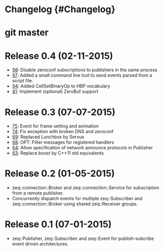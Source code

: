# Changelog {#Changelog}

# git master

# Release 0.4 (02-11-2015)

* [98](https://github.com/HBPVIS/zeq/pull/98):
  Disable zeroconf subscriptions to publishers in the same process
* [97](https://github.com/HBPVIS/zeq/pull/97):
  Added a small command line tool to send events parsed from a script file.
* [94](https://github.com/HBPVIS/zeq/pull/94):
  Added CellSetBinaryOp to HBP vocabulary
* [81](https://github.com/HBPVIS/zeq/pull/81):
  Implement (optional) ZeroBuf support

# Release 0.3 (07-07-2015)

* [75](https://github.com/HBPVIS/zeq/pull/75):
  Event for frame setting and animation
* [74](https://github.com/HBPVIS/zeq/pull/74):
  Fix exception with broken DNS and zeroconf
* [69](https://github.com/HBPVIS/zeq/pull/69):
  Replaced Lunchbox by Servus
* [68](https://github.com/HBPVIS/zeq/pull/68):
  OPT: Filter messages for registered handlers
* [64](https://github.com/HBPVIS/zeq/pull/64):
  Allow specification of network announce protocols in Publisher
* [63](https://github.com/HBPVIS/zeq/pull/63):
  Replace boost by C++11 std equivalents

# Release 0.2 (01-05-2015)

* zeq::connection::Broker and zeq::connection::Service for subscription from a
  remote publisher.
* Concurrently dispatch events for multiple zeq::Subscriber and
  zeq::connection::Broker using shared zeq::Receiver groups.

# Release 0.1 (07-01-2015)

* zeq::Publisher, zeq::Subscriber and zeq::Event for publish-subcribe event
  driven architectures.
